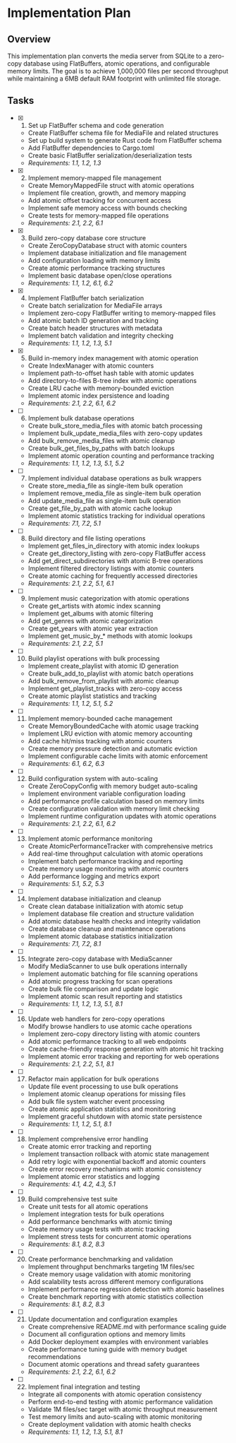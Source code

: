 # Implementation Plan

## Overview

This implementation plan converts the media server from SQLite to a zero-copy database using FlatBuffers, atomic operations, and configurable memory limits. The goal is to achieve 1,000,000 files per second throughput while maintaining a 6MB default RAM footprint with unlimited file storage.

## Tasks

- [x] 1. Set up FlatBuffer schema and code generation
  - Create FlatBuffer schema file for MediaFile and related structures
  - Set up build system to generate Rust code from FlatBuffer schema
  - Add FlatBuffer dependencies to Cargo.toml
  - Create basic FlatBuffer serialization/deserialization tests
  - _Requirements: 1.1, 1.2, 1.3_

- [x] 2. Implement memory-mapped file management
  - Create MemoryMappedFile struct with atomic operations
  - Implement file creation, growth, and memory mapping
  - Add atomic offset tracking for concurrent access
  - Implement safe memory access with bounds checking
  - Create tests for memory-mapped file operations
  - _Requirements: 2.1, 2.2, 6.1_

- [x] 3. Build zero-copy database core structure
  - Create ZeroCopyDatabase struct with atomic counters
  - Implement database initialization and file management
  - Add configuration loading with memory limits
  - Create atomic performance tracking structures
  - Implement basic database open/close operations
  - _Requirements: 1.1, 1.2, 6.1, 6.2_

- [x] 4. Implement FlatBuffer batch serialization
  - Create batch serialization for MediaFile arrays
  - Implement zero-copy FlatBuffer writing to memory-mapped files
  - Add atomic batch ID generation and tracking
  - Create batch header structures with metadata
  - Implement batch validation and integrity checking
  - _Requirements: 1.1, 1.2, 1.3, 5.1_

- [x] 5. Build in-memory index management with atomic operation
  - Create IndexManager with atomic counters
  - Implement path-to-offset hash table with atomic updates
  - Add directory-to-files B-tree index with atomic operations
  - Create LRU cache with memory-bounded eviction
  - Implement atomic index persistence and loading
  - _Requirements: 2.1, 2.2, 6.1, 6.2_

- [ ] 6. Implement bulk database operations
  - Create bulk_store_media_files with atomic batch processing
  - Implement bulk_update_media_files with zero-copy updates
  - Add bulk_remove_media_files with atomic cleanup
  - Create bulk_get_files_by_paths with batch lookups
  - Implement atomic operation counting and performance tracking
  - _Requirements: 1.1, 1.2, 1.3, 5.1, 5.2_

- [ ] 7. Implement individual database operations as bulk wrappers
  - Create store_media_file as single-item bulk operation
  - Implement remove_media_file as single-item bulk operation
  - Add update_media_file as single-item bulk operation
  - Create get_file_by_path with atomic cache lookup
  - Implement atomic statistics tracking for individual operations
  - _Requirements: 7.1, 7.2, 5.1_

- [ ] 8. Build directory and file listing operations
  - Implement get_files_in_directory with atomic index lookups
  - Create get_directory_listing with zero-copy FlatBuffer access
  - Add get_direct_subdirectories with atomic B-tree operations
  - Implement filtered directory listings with atomic counters
  - Create atomic caching for frequently accessed directories
  - _Requirements: 2.1, 2.2, 5.1, 6.1_

- [ ] 9. Implement music categorization with atomic operations
  - Create get_artists with atomic index scanning
  - Implement get_albums with atomic filtering
  - Add get_genres with atomic categorization
  - Create get_years with atomic year extraction
  - Implement get_music_by_* methods with atomic lookups
  - _Requirements: 2.1, 2.2, 5.1_

- [ ] 10. Build playlist operations with bulk processing
  - Implement create_playlist with atomic ID generation
  - Create bulk_add_to_playlist with atomic batch operations
  - Add bulk_remove_from_playlist with atomic cleanup
  - Implement get_playlist_tracks with zero-copy access
  - Create atomic playlist statistics and tracking
  - _Requirements: 1.1, 1.2, 5.1, 5.2_

- [ ] 11. Implement memory-bounded cache management
  - Create MemoryBoundedCache with atomic usage tracking
  - Implement LRU eviction with atomic memory accounting
  - Add cache hit/miss tracking with atomic counters
  - Create memory pressure detection and automatic eviction
  - Implement configurable cache limits with atomic enforcement
  - _Requirements: 6.1, 6.2, 6.3_

- [ ] 12. Build configuration system with auto-scaling
  - Create ZeroCopyConfig with memory budget auto-scaling
  - Implement environment variable configuration loading
  - Add performance profile calculation based on memory limits
  - Create configuration validation with memory limit checking
  - Implement runtime configuration updates with atomic operations
  - _Requirements: 2.1, 2.2, 6.1, 6.2_

- [ ] 13. Implement atomic performance monitoring
  - Create AtomicPerformanceTracker with comprehensive metrics
  - Add real-time throughput calculation with atomic operations
  - Implement batch performance tracking and reporting
  - Create memory usage monitoring with atomic counters
  - Add performance logging and metrics export
  - _Requirements: 5.1, 5.2, 5.3_

- [ ] 14. Implement database initialization and cleanup
  - Create clean database initialization with atomic setup
  - Implement database file creation and structure validation
  - Add atomic database health checks and integrity validation
  - Create database cleanup and maintenance operations
  - Implement atomic database statistics initialization
  - _Requirements: 7.1, 7.2, 8.1_

- [ ] 15. Integrate zero-copy database with MediaScanner
  - Modify MediaScanner to use bulk operations internally
  - Implement automatic batching for file scanning operations
  - Add atomic progress tracking for scan operations
  - Create bulk file comparison and update logic
  - Implement atomic scan result reporting and statistics
  - _Requirements: 1.1, 1.2, 1.3, 5.1, 8.1_

- [ ] 16. Update web handlers for zero-copy operations
  - Modify browse handlers to use atomic cache operations
  - Implement zero-copy directory listing with atomic counters
  - Add atomic performance tracking to all web endpoints
  - Create cache-friendly response generation with atomic hit tracking
  - Implement atomic error tracking and reporting for web operations
  - _Requirements: 2.1, 2.2, 5.1, 8.1_

- [ ] 17. Refactor main application for bulk operations
  - Update file event processing to use bulk operations
  - Implement atomic cleanup operations for missing files
  - Add bulk file system watcher event processing
  - Create atomic application statistics and monitoring
  - Implement graceful shutdown with atomic state persistence
  - _Requirements: 1.1, 1.2, 5.1, 8.1_

- [ ] 18. Implement comprehensive error handling
  - Create atomic error tracking and reporting
  - Implement transaction rollback with atomic state management
  - Add retry logic with exponential backoff and atomic counters
  - Create error recovery mechanisms with atomic consistency
  - Implement atomic error statistics and logging
  - _Requirements: 4.1, 4.2, 4.3, 5.1_

- [ ] 19. Build comprehensive test suite
  - Create unit tests for all atomic operations
  - Implement integration tests for bulk operations
  - Add performance benchmarks with atomic timing
  - Create memory usage tests with atomic tracking
  - Implement stress tests for concurrent atomic operations
  - _Requirements: 8.1, 8.2, 8.3_

- [ ] 20. Create performance benchmarking and validation
  - Implement throughput benchmarks targeting 1M files/sec
  - Create memory usage validation with atomic monitoring
  - Add scalability tests across different memory configurations
  - Implement performance regression detection with atomic baselines
  - Create benchmark reporting with atomic statistics collection
  - _Requirements: 8.1, 8.2, 8.3_

- [ ] 21. Update documentation and configuration examples
  - Create comprehensive README.md with performance scaling guide
  - Document all configuration options and memory limits
  - Add Docker deployment examples with environment variables
  - Create performance tuning guide with memory budget recommendations
  - Document atomic operations and thread safety guarantees
  - _Requirements: 2.1, 2.2, 6.1, 6.2_

- [ ] 22. Implement final integration and testing
  - Integrate all components with atomic operation consistency
  - Perform end-to-end testing with atomic performance validation
  - Validate 1M files/sec target with atomic throughput measurement
  - Test memory limits and auto-scaling with atomic monitoring
  - Create deployment validation with atomic health checks
  - _Requirements: 1.1, 1.2, 1.3, 5.1, 8.1_